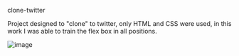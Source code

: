 clone-twitter

Project designed to "clone" to twitter, only HTML and CSS were used, in this work I was able to train the flex box in all positions.


![image](https://user-images.githubusercontent.com/62269978/113899802-12852800-97c5-11eb-9678-c3968538f8fc.png)

